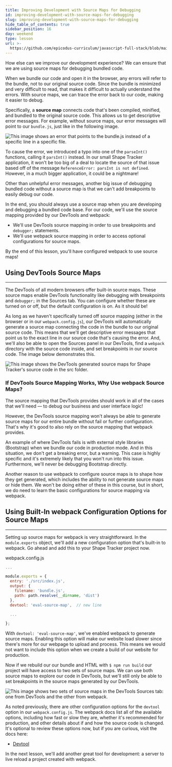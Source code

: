 ```yaml
---
title: Improving Development with Source Maps for Debugging
id: improving-development-with-source-maps-for-debugging
slug: improving-development-with-source-maps-for-debugging
hide_table_of_contents: true
sidebar_position: 16
day: weekend
type: lesson
url: >-
  https://github.com/epicodus-curriculum/javascript-full-stack/blob/main/0p_source_maps_for_debugging.md
---
```


How else can we improve our development experience? We can ensure that we are using source maps for debugging bundled code.

When we bundle our code and open it in the browser, any errors will refer to the bundle, not to our original source code. Since the bundle is minimized and very difficult to read, that makes it difficult to actually understand the errors. With source maps, we can trace the error back to our code, making it easier to debug. 

Specifically, a **source map** connects code that's been compiled, minified, and bundled to the original source code. This allows us to get descriptive error messages. For example, without source maps, our error messages will point to our `bundle.js`, just like in the following image. 

![This image shows an error that points to the bundle.js instead of a specific line in a specific file.](https://learnhowtoprogram.s3.us-west-2.amazonaws.com/Intermediate+JavaScript/TDD-2020/error-pointing-to-webpack-bundle.png)

To cause the error, we introduced a typo into one of the `parseInt()` functions,  calling it `parsInt()` instead. In our small Shape Tracker application, it won't be too big of a deal to locate the source of that issue based off of the message `ReferenceError: parsInt is not defined`. However, in a much bigger application, it could be a nightmare! 

Other than unhelpful error messages, another big issue of debugging bundled code without a source map is that we can't add breakpoints to easily debug our code. 

In the end, you should always use a source map when you are developing and debugging a bundled code base. For our code, we'll use the source mapping provided by our DevTools and webpack:

* We'll use DevTools source mapping in order to use breakpoints and `debugger;` statements. 
* We'll use webpack source mapping in order to access optional configurations for source maps.

By the end of this lesson, you'll have configured webpack to use source maps!

## Using DevTools Source Maps
---

The DevTools of all modern browsers offer built-in source maps. These source maps enable DevTools functionality like debugging with breakpoints and `debugger;` in the Sources tab. You can configure whether these are turned on or off, but the default configuration is on. As it should be! 

As long as we haven't specifically turned off source mapping (either in the browser or in our `webpack.config.js`), our DevTools will automatically generate a source map connecting the code in the bundle to our original source code. This means that we'll get descriptive error messages that point us to the exact line in our source code that's causing the error. And, we'll also be able to open the Sources panel in our DevTools, find a `webpack` directory with the source code inside, and set breakpoints in our source code. The image below demonstrates this. 

![This image shows the DevTools generated source maps for Shape Tracker's source code in the `src` folder.](https://learnhowtoprogram.s3.us-west-2.amazonaws.com/Intermediate+JavaScript/TDD-2020/devtools-sourcemaps.png)

### If DevTools Source Mapping Works, Why Use webpack Source Maps?

The source mapping that DevTools provides should work in all of the cases that we'll need — to debug our business and user interface logic! 

However, the DevTools source mapping won't always be able to generate source maps for our entire bundle without fail or further configuration. That's why it's good to also rely on the source mapping that webpack provides. 

An example of where DevTools fails is with external style libraries (Bootstrap) when we bundle our code in production mode. And in this situation, we don't get a breaking error, but a warning. This case is highly specific and it's extremely likely that you won't run into this issue. Furthermore, we'll never be debugging Bootstrap directly. 

Another reason to use webpack to configure source maps is to shape how they get generated, which includes the ability to not generate source maps or hide them. We won't be doing either of these in this course, but in short, we do need to learn the basic configurations for source mapping via webpack. 

## Using Built-In webpack Configuration Options for Source Maps
---

Setting up source maps for webpack is very straightforward. In the `module.exports` object, we'll add a new configuration option that's built-in to webpack. Go ahead and add this to your Shape Tracker project now.

<div class="filename">webpack.config.js</div>

```js
...

module.exports = {
  entry: './src/index.js',
  output: {
    filename: 'bundle.js',
    path: path.resolve(__dirname, 'dist')
  },
  devtool: 'eval-source-map',  // new line

  ...

};
```

With `devtool: 'eval-source-map'`, we've enabled webpack to generate source maps. Enabling this option will make our website load slower since there's more for our webpage to upload and process. This means we would not want to include this option when we create a build of our website for production.

Now if we rebuild our our bundle and HTML with `$ npm run build` our project will have access to two sets of source maps. We can use both source maps to explore our code in DevTools, but we'll still only be able to set breakpoints in the source maps generated by our DevTools.

![This image shows two sets of source maps in the DevTools _Sources_ tab: one from DevTools and the other from webpack.](https://learnhowtoprogram.s3.us-west-2.amazonaws.com/Intermediate+JavaScript/TDD-2020/sourcemaps-devtools-and-webpack.png)

As noted previously, there are other configuration options for the `devtool` option in our `webpack.config.js`. The webpack docs list all of the available options, including how fast or slow they are, whether it's recommended for production, and other details about if and how the source code is changed. It's optional to review these options now, but if you are curious, visit the docs here:

* [Devtool](https://webpack.js.org/configuration/devtool/)

In the next lesson, we'll add another great tool for development: a server to live reload a project created with webpack.
